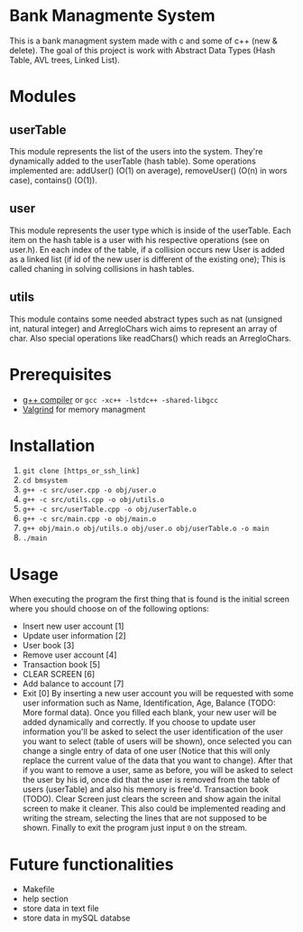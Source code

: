 # Bank Managmente System
This is a bank managment system made with c and some of c++ (new & delete). The goal of this project is work with Abstract Data Types (Hash Table, AVL trees, Linked List).


# Modules
## userTable
This module represents the list of the users into the system. They're dynamically added to the userTable (hash table). Some operations implemented are: addUser() (O(1) on average), removeUser() (O(n) in wors case), contains() (O(1)).
## user
This module represents the user type which is inside of the userTable. Each item on the hash table is a user with his respective operations (see on user.h). En each index of the table, if a collision occurs new User is added as a linked list (if id of the new user is different of the existing one); This is called chaning in solving collisions in hash tables.
## utils
This module contains some needed abstract types such as nat (unsigned int, natural integer) and ArregloChars wich aims to represent an array of char. Also special operations like readChars() which reads an ArregloChars. 

# Prerequisites
- [g++ compiler](https://gcc.gnu.org) or `gcc -xc++ -lstdc++ -shared-libgcc`
- [Valgrind](https://valgrind.org) for memory managment 

# Installation
1. `git clone [https_or_ssh_link]`
2. `cd bmsystem`
3. `g++ -c src/user.cpp -o obj/user.o`
4. `g++ -c src/utils.cpp -o obj/utils.o`
5. `g++ -c src/userTable.cpp -o obj/userTable.o`
6. `g++ -c src/main.cpp -o obj/main.o`
7. `g++ obj/main.o obj/utils.o obj/user.o obj/userTable.o -o main`
8. `./main`

# Usage
When executing the program the first thing that is found is the initial screen where you should choose on of the following options: 
- Insert new user account [1]
- Update user information [2]
- User book [3]
- Remove user account [4]
- Transaction book [5]
- CLEAR SCREEN [6]
- Add balance to account [7]
- Exit [0]
By inserting a new user account you will be requested with some user information such as Name, Identification, Age, Balance (TODO: More formal data). Once you filled each blank, your new user will be added dynamically and correctly. If you choose to update user information you'll be asked to select the user identification of the user you want to select (table of users will be shown), once selected you can change a single entry of data of one user (Notice that this will only replace the current value of the data that you want to change).
After that if you want to remove a user, same as before, you will be asked to select the user by his id, once did that the user is removed from the table of users (userTable) and also his memory is free'd. 
Transaction book (TODO).
Clear Screen just clears the screen and show again the inital screen to make it cleaner. This also could be implemented reading and writing the stream, selecting the lines that are not supposed to be shown. Finally to exit the program just input `0` on the stream.

# Future functionalities
- Makefile
- help section
- store data in text file
- store data in mySQL databse


